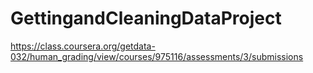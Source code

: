 # GettingandCleaningDataProject
https://class.coursera.org/getdata-032/human_grading/view/courses/975116/assessments/3/submissions
